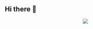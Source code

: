 ## Hi there 👋
<p align="center">
  <img src="https://api.boot.dev/v1/users/public/d7e688bc-a5f7-4d72-8884-3f48a4b20485/thumbnail" >
</p>
<!--
**AleksandarHristov1337/AleksandarHristov1337** is a ✨ _special_ ✨ repository because its `README.md` (this file) appears on your GitHub profile.

Here are some ideas to get you started:

- 🔭 I’m currently working on ...
- 🌱 I’m currently learning ...
- 👯 I’m looking to collaborate on ...
- 🤔 I’m looking for help with ...
- 💬 Ask me about ...
- 📫 How to reach me: ...
- 😄 Pronouns: ...
- ⚡ Fun fact: ...
-->
